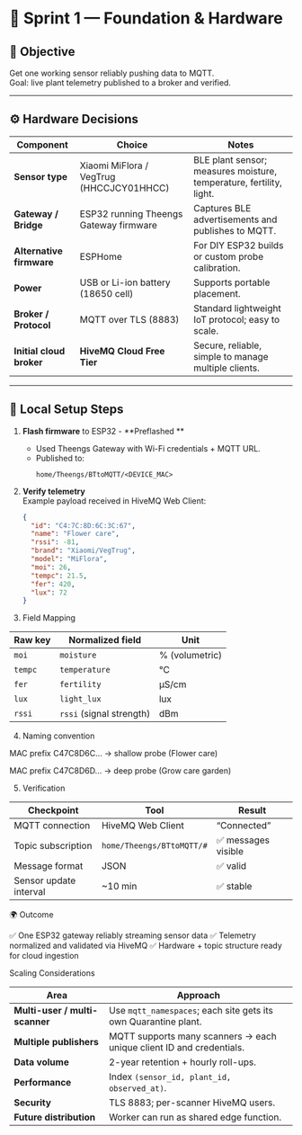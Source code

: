 # 🌿 Sprint 1 — Foundation & Hardware

## 🎯 Objective
Get one working sensor reliably pushing data to MQTT.  
Goal: live plant telemetry published to a broker and verified.

---

## ⚙️ Hardware Decisions

| Component | Choice | Notes |
|------------|---------|-------|
| **Sensor type** | Xiaomi MiFlora / VegTrug (HHCCJCY01HHCC) | BLE plant sensor; measures moisture, temperature, fertility, light. |
| **Gateway / Bridge** | ESP32 running Theengs Gateway firmware | Captures BLE advertisements and publishes to MQTT. |
| **Alternative firmware** | ESPHome | For DIY ESP32 builds or custom probe calibration. |
| **Power** | USB or Li-ion battery (18650 cell) | Supports portable placement. |
| **Broker / Protocol** | MQTT over TLS (8883) | Standard lightweight IoT protocol; easy to scale. |
| **Initial cloud broker** | **HiveMQ Cloud Free Tier** | Secure, reliable, simple to manage multiple clients. |

---

## 🧱 Local Setup Steps

1. **Flash firmware** to ESP32   - **Preflashed **
   - Used Theengs Gateway with Wi-Fi credentials + MQTT URL.  
   - Published to:  
     ```
     home/Theengs/BTtoMQTT/<DEVICE_MAC>
     ```

2. **Verify telemetry**  
   Example payload received in HiveMQ Web Client:
   ```json
   {
     "id": "C4:7C:8D:6C:3C:67",
     "name": "Flower care",
     "rssi": -81,
     "brand": "Xiaomi/VegTrug",
     "model": "MiFlora",
     "moi": 26,
     "tempc": 21.5,
     "fer": 420,
     "lux": 72
   }

3. Field Mapping

| Raw key | Normalized field         | Unit           |
| ------- | ------------------------ | -------------- |
| `moi`   | `moisture`               | % (volumetric) |
| `tempc` | `temperature`            | °C             |
| `fer`   | `fertility`              | µS/cm          |
| `lux`   | `light_lux`              | lux            |
| `rssi`  | `rssi` (signal strength) | dBm            |

4. Naming convention

MAC prefix C47C8D6C… → shallow probe (Flower care)

MAC prefix C47C8D6D… → deep probe (Grow care garden)


5. Verification 

| Checkpoint             | Tool                      | Result              |
| ---------------------- | ------------------------- | ------------------- |
| MQTT connection        | HiveMQ Web Client         | “Connected”         |
| Topic subscription     | `home/Theengs/BTtoMQTT/#` | ✅  messages visible |
| Message format         | JSON                      | ✅ valid             |
| Sensor update interval | ~10 min                   | ✅ stable            |

🌍 Outcome

✅ One ESP32 gateway reliably streaming sensor data
✅ Telemetry normalized and validated via HiveMQ
✅ Hardware + topic structure ready for cloud ingestion

Scaling Considerations 

| Area | Approach |
|-------|----------|
| **Multi-user / multi-scanner** | Use `mqtt_namespaces`; each site gets its own Quarantine plant. |
| **Multiple publishers** | MQTT supports many scanners → each unique client ID and credentials. |
| **Data volume** | 2-year retention + hourly roll-ups. |
| **Performance** | Index `(sensor_id, plant_id, observed_at)`. |
| **Security** | TLS 8883; per-scanner HiveMQ users. |
| **Future distribution** | Worker can run as shared edge function. |
